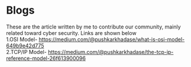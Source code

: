 # Blogs
These are the article written by me to contribute our community, mainly related toward cyber security. Links are shown below<br>
1.OSI Model- https://medium.com/@pushkarkhadase/what-is-osi-model-649b9e42d775<br>
2.TCP/IP Model- https://medium.com/@pushkarkhadase/the-tcp-ip-reference-model-26f613900096
